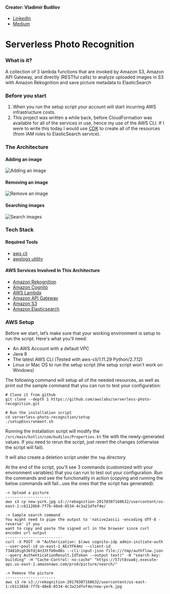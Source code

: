 
#### Creator: Vladimir Budilov
* [LinkedIn](https://www.linkedin.com/in/vbudilov/)
* [Medium](https://medium.com/@budilov)

Serverless Photo Recognition
===================================================
### What is it?
A collection of 3 lambda functions that are invoked by Amazon S3, Amazon API Gateway, and directly (RESTful calls) 
to analyze uploaded images in S3 with Amazon Rekognition and save picture metadata to ElasticSearch

### Before you start
1. When you run the setup script your account will start incurring AWS infrastructure costs. 
2. This project was written a while back, before CloudFormation was available for all of the services in use, hence 
my use of the AWS CLI. If I were to write this today I would use [CDK](https://aws.amazon.com/cdk/) to create all of the resources (from IAM roles to ElasticSearch service). 
 
### The Architecture

#### Adding an image
![Adding an image](/setup/img/ServerlessPhotoRecognition_Add_Image.png?raw=true)

#### Removing an image
![Remove an image](/setup/img/ServerlessPhotoRecognition_Remove_Image.png?raw=true)

#### Searching images
![Search images](/setup/img/ServerlessPhotoRecognition_Search_Image.png?raw=true)

### Tech Stack
#### Required Tools
* [aws cli](http://docs.aws.amazon.com/cli/latest/userguide/installing.html)
* [awslogs utility](https://github.com/jorgebastida/awslogs)

#### AWS Services Involved In This Architecture
* [Amazon Rekognition](https://aws.amazon.com/rekognition/)
* [Amazon Cognito](https://aws.amazon.com/cognito/)
* [AWS Lambda](https://aws.amazon.com/lambda/)
* [Amazon API Gateway](https://aws.amazon.com/api-gateway/)
* [Amazon S3](https://aws.amazon.com/s3/)
* [Amazon Elasticsearch](https://aws.amazon.com/elasticsearch-service/)

### AWS Setup
Before we start, let’s make sure that your working environment is setup to run the script. Here's what you'll need:

* An AWS Account with a default VPC
* Java 8
* The latest AWS CLI (Tested with aws-cli/1.11.29 Python/2.7.12)
* Linux or Mac OS to run the setup script (the setup script won't work on Windows)

The following command will setup all of the needed resources, as well as print out the sample command that you can run
to test your configuration:
```
# Clone it from github
git clone --depth 1 https://github.com/awslabs/serverless-photo-recognition.git
```
```
# Run the installation script
cd serverless-photo-recognition/setup
./setupEnvironment.sh
```
Running the installation script will modify the ```/src/main/kotlin/com/budilov/Properties.kt``` file with the newly-generated values. If you need to rerun the script, just revert the changes (otherwise the script will fail). 

It will also create a deletion script under the ```tmp``` directory

At the end of the script, you'll see 3 commands (customized with your environment variables) that you can run to test out your configuration. Run the commands and see the functionality in action (copying and running the below commands will fail...use the ones that the script has generated):

```
-> Upload a picture
--------------------
aws s3 cp new-york.jpg s3://rekognition-20170307160632/usercontent/us-east-1:c61126b8-7f7b-48e8-8534-4c3a21dfef4e/

-> Sample search command
You might need to pipe the output to 'native2ascii -encoding UTF-8 -reverse' if you
want to copy and paste the signed url in the browser since curl encodes url output
-------------------------
curl -X POST -H "Authorization: $(aws cognito-idp admin-initiate-auth  --user-pool-id us-east-1_AEzYFK4mc --client-id 734810igh3bfdj4n33tfm9o08s --cli-input-json file:///tmp/authflow.json --query AuthenticationResult.IdToken --output text)" -H "search-key: building" -H "Cache-Control: no-cache" "https://57zt8cwa6j.execute-api.us-east-1.amazonaws.com/prod/picture/search/"

-> Remove the picture
----------------------
aws s3 rm s3://rekognition-20170307160632/usercontent/us-east-1:c61126b8-7f7b-48e8-8534-4c3a21dfef4e/new-york.jpg
```

